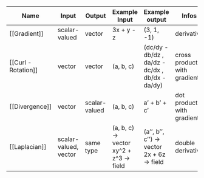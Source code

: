 |Name|Input|Output|Example Input|Example output|Infos|
|---|---|---|---|---|---|
|[[Gradient]]|scalar-valued|vector|3x + y - z|(3, 1, -1)|derivative|
|[[Curl - Rotation]]|vector|vector|(a, b, c)|(dc/dy - db/dz , da/dz - dc/dx , db/dx - da/dy)|cross product with gradient|
|[[Divergence]]|vector|scalar-valued|(a, b, c)|a’ + b’ + c’|dot product with gradient|
|[[Laplacian]]|scalar-valued, vector|same type|(a, b, c) → vector  <br>xy^2 + z^3 → field|(a’’, b’’, c’’) → vector  <br>2x + 6z → field|double derivative|